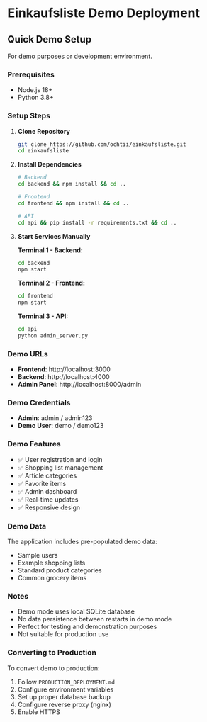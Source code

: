 # Einkaufsliste Demo Deployment

## Quick Demo Setup

For demo purposes or development environment.

### Prerequisites
- Node.js 18+
- Python 3.8+

### Setup Steps

1. **Clone Repository**
   ```bash
   git clone https://github.com/ochtii/einkaufsliste.git
   cd einkaufsliste
   ```

2. **Install Dependencies**
   ```bash
   # Backend
   cd backend && npm install && cd ..
   
   # Frontend  
   cd frontend && npm install && cd ..
   
   # API
   cd api && pip install -r requirements.txt && cd ..
   ```

3. **Start Services Manually**
   
   **Terminal 1 - Backend:**
   ```bash
   cd backend
   npm start
   ```
   
   **Terminal 2 - Frontend:**
   ```bash
   cd frontend
   npm start
   ```
   
   **Terminal 3 - API:**
   ```bash
   cd api
   python admin_server.py
   ```

### Demo URLs

- **Frontend**: http://localhost:3000
- **Backend**: http://localhost:4000
- **Admin Panel**: http://localhost:8000/admin

### Demo Credentials

- **Admin**: admin / admin123
- **Demo User**: demo / demo123

### Demo Features

- ✅ User registration and login
- ✅ Shopping list management
- ✅ Article categories
- ✅ Favorite items
- ✅ Admin dashboard
- ✅ Real-time updates
- ✅ Responsive design

### Demo Data

The application includes pre-populated demo data:
- Sample users
- Example shopping lists
- Standard product categories
- Common grocery items

### Notes

- Demo mode uses local SQLite database
- No data persistence between restarts in demo mode
- Perfect for testing and demonstration purposes
- Not suitable for production use

### Converting to Production

To convert demo to production:
1. Follow `PRODUCTION_DEPLOYMENT.md`
2. Configure environment variables
3. Set up proper database backup
4. Configure reverse proxy (nginx)
5. Enable HTTPS
